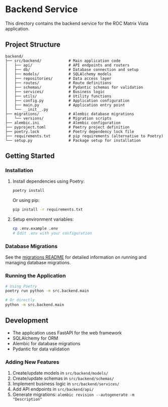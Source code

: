 # Backend Service

This directory contains the backend service for the ROC Matrix Vista application.

## Project Structure

```
backend/
├── src/backend/            # Main application code
│   ├── api/                # API endpoints and routers
│   ├── db/                 # Database connection and setup
│   ├── models/             # SQLAlchemy models
│   ├── repositories/       # Data access layer
│   ├── routes/             # Route definitions
│   ├── schemas/            # Pydantic schemas for validation
│   ├── services/           # Business logic
│   ├── utils/              # Utility functions
│   ├── config.py           # Application configuration
│   ├── main.py             # Application entry point
│   └── __init__.py
├── migrations/             # Alembic database migrations
│   └── versions/           # Migration scripts
├── alembic.ini             # Alembic configuration
├── pyproject.toml          # Poetry project definition
├── poetry.lock             # Poetry dependency lock file
├── requirements.txt        # pip requirements (alternative to Poetry)
└── setup.py                # Package setup for installation
```

## Getting Started

### Installation

1. Install dependencies using Poetry:
   ```bash
   poetry install
   ```

   Or using pip:
   ```bash
   pip install -r requirements.txt
   ```

2. Setup environment variables:
   ```bash
   cp .env.example .env
   # Edit .env with your configuration
   ```

### Database Migrations

See the [migrations README](migrations/README.md) for detailed information on running and managing database migrations.

### Running the Application

```bash
# Using Poetry
poetry run python -m src.backend.main

# Or directly
python -m src.backend.main
```

## Development

- The application uses FastAPI for the web framework
- SQLAlchemy for ORM
- Alembic for database migrations
- Pydantic for data validation

### Adding New Features

1. Create/update models in `src/backend/models/`
2. Create/update schemas in `src/backend/schemas/`
3. Implement business logic in `src/backend/services/`
4. Add API endpoints in `src/backend/api/`
5. Generate migrations: `alembic revision --autogenerate -m "Description"` 